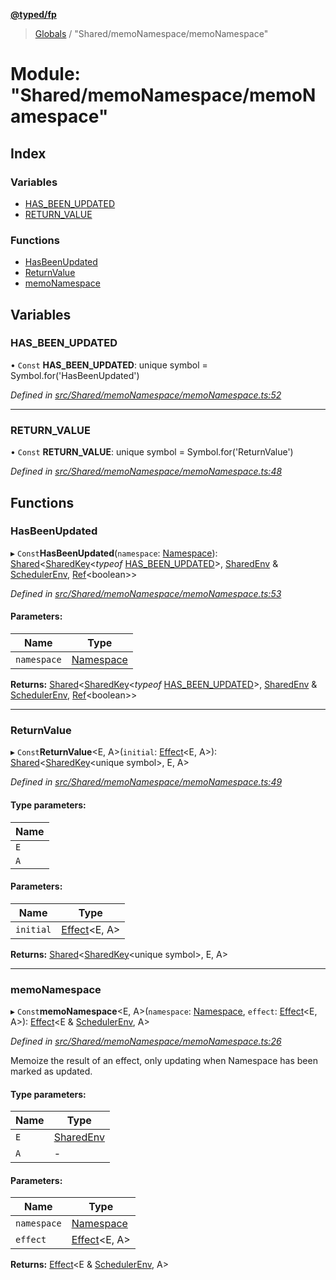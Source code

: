 **[@typed/fp](../README.md)**

> [Globals](../globals.md) / "Shared/memoNamespace/memoNamespace"

# Module: "Shared/memoNamespace/memoNamespace"

## Index

### Variables

* [HAS\_BEEN\_UPDATED](_shared_memonamespace_memonamespace_.md#has_been_updated)
* [RETURN\_VALUE](_shared_memonamespace_memonamespace_.md#return_value)

### Functions

* [HasBeenUpdated](_shared_memonamespace_memonamespace_.md#hasbeenupdated)
* [ReturnValue](_shared_memonamespace_memonamespace_.md#returnvalue)
* [memoNamespace](_shared_memonamespace_memonamespace_.md#memonamespace)

## Variables

### HAS\_BEEN\_UPDATED

• `Const` **HAS\_BEEN\_UPDATED**: unique symbol = Symbol.for('HasBeenUpdated')

*Defined in [src/Shared/memoNamespace/memoNamespace.ts:52](https://github.com/TylorS/typed-fp/blob/8639976/src/Shared/memoNamespace/memoNamespace.ts#L52)*

___

### RETURN\_VALUE

• `Const` **RETURN\_VALUE**: unique symbol = Symbol.for('ReturnValue')

*Defined in [src/Shared/memoNamespace/memoNamespace.ts:48](https://github.com/TylorS/typed-fp/blob/8639976/src/Shared/memoNamespace/memoNamespace.ts#L48)*

## Functions

### HasBeenUpdated

▸ `Const`**HasBeenUpdated**(`namespace`: [Namespace](_shared_core_model_namespace_.namespace.md)): [Shared](_shared_core_model_shared_.shared.md)\<[SharedKey](_shared_core_model_sharedkey_.sharedkey.md)\<*typeof* [HAS\_BEEN\_UPDATED](_shared_memonamespace_memonamespace_.md#has_been_updated)>, [SharedEnv](../interfaces/_shared_core_services_sharedenv_.sharedenv.md) & [SchedulerEnv](../interfaces/_scheduler_schedulerenv_.schedulerenv.md), [Ref](../interfaces/_shared_ref_ref_.ref.md)\<boolean>>

*Defined in [src/Shared/memoNamespace/memoNamespace.ts:53](https://github.com/TylorS/typed-fp/blob/8639976/src/Shared/memoNamespace/memoNamespace.ts#L53)*

#### Parameters:

Name | Type |
------ | ------ |
`namespace` | [Namespace](_shared_core_model_namespace_.namespace.md) |

**Returns:** [Shared](_shared_core_model_shared_.shared.md)\<[SharedKey](_shared_core_model_sharedkey_.sharedkey.md)\<*typeof* [HAS\_BEEN\_UPDATED](_shared_memonamespace_memonamespace_.md#has_been_updated)>, [SharedEnv](../interfaces/_shared_core_services_sharedenv_.sharedenv.md) & [SchedulerEnv](../interfaces/_scheduler_schedulerenv_.schedulerenv.md), [Ref](../interfaces/_shared_ref_ref_.ref.md)\<boolean>>

___

### ReturnValue

▸ `Const`**ReturnValue**\<E, A>(`initial`: [Effect](_effect_effect_.effect.md)\<E, A>): [Shared](_shared_core_model_shared_.shared.md)\<[SharedKey](_shared_core_model_sharedkey_.sharedkey.md)\<unique symbol>, E, A>

*Defined in [src/Shared/memoNamespace/memoNamespace.ts:49](https://github.com/TylorS/typed-fp/blob/8639976/src/Shared/memoNamespace/memoNamespace.ts#L49)*

#### Type parameters:

Name |
------ |
`E` |
`A` |

#### Parameters:

Name | Type |
------ | ------ |
`initial` | [Effect](_effect_effect_.effect.md)\<E, A> |

**Returns:** [Shared](_shared_core_model_shared_.shared.md)\<[SharedKey](_shared_core_model_sharedkey_.sharedkey.md)\<unique symbol>, E, A>

___

### memoNamespace

▸ `Const`**memoNamespace**\<E, A>(`namespace`: [Namespace](_shared_core_model_namespace_.namespace.md), `effect`: [Effect](_effect_effect_.effect.md)\<E, A>): [Effect](_effect_effect_.effect.md)\<E & [SchedulerEnv](../interfaces/_scheduler_schedulerenv_.schedulerenv.md), A>

*Defined in [src/Shared/memoNamespace/memoNamespace.ts:26](https://github.com/TylorS/typed-fp/blob/8639976/src/Shared/memoNamespace/memoNamespace.ts#L26)*

Memoize the result of an effect, only updating when Namespace
has been marked as updated.

#### Type parameters:

Name | Type |
------ | ------ |
`E` | [SharedEnv](../interfaces/_shared_core_services_sharedenv_.sharedenv.md) |
`A` | - |

#### Parameters:

Name | Type |
------ | ------ |
`namespace` | [Namespace](_shared_core_model_namespace_.namespace.md) |
`effect` | [Effect](_effect_effect_.effect.md)\<E, A> |

**Returns:** [Effect](_effect_effect_.effect.md)\<E & [SchedulerEnv](../interfaces/_scheduler_schedulerenv_.schedulerenv.md), A>
